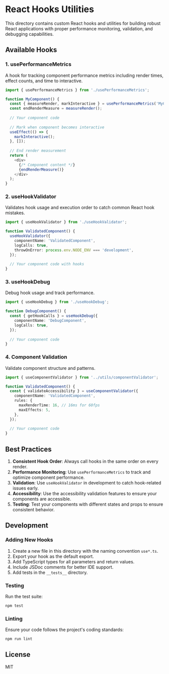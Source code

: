 # React Hooks Utilities

This directory contains custom React hooks and utilities for building robust React applications with proper performance monitoring, validation, and debugging capabilities.

## Available Hooks

### 1. usePerformanceMetrics

A hook for tracking component performance metrics including render times, effect counts, and time to interactive.

```typescript
import { usePerformanceMetrics } from './usePerformanceMetrics';

function MyComponent() {
  const { measureRender, markInteractive } = usePerformanceMetrics('MyComponent');
  const endRenderMeasure = measureRender();
  
  // Your component code
  
  // Mark when component becomes interactive
  useEffect(() => {
    markInteractive();
  }, []);
  
  // End render measurement
  return (
    <div>
      {/* Component content */}
      {endRenderMeasure()}
    </div>
  );
}
```

### 2. useHookValidator

Validates hook usage and execution order to catch common React hook mistakes.

```typescript
import { useHookValidator } from './useHookValidator';

function ValidatedComponent() {
  useHookValidator({
    componentName: 'ValidatedComponent',
    logCalls: true,
    throwOnError: process.env.NODE_ENV === 'development',
  });
  
  // Your component code with hooks
}
```

### 3. useHookDebug

Debug hook usage and track performance.

```typescript
import { useHookDebug } from './useHookDebug';

function DebugComponent() {
  const { getHookCalls } = useHookDebug({
    componentName: 'DebugComponent',
    logCalls: true,
  });
  
  // Your component code
}
```

### 4. Component Validation

Validate component structure and patterns.

```typescript
import { useComponentValidator } from '../utils/componentValidator';

function ValidatedComponent() {
  const { validateAccessibility } = useComponentValidator({
    componentName: 'ValidatedComponent',
    rules: {
      maxRenderTime: 16, // 16ms for 60fps
      maxEffects: 5,
    },
  });
  
  // Your component code
}
```

## Best Practices

1. **Consistent Hook Order**: Always call hooks in the same order on every render.
2. **Performance Monitoring**: Use `usePerformanceMetrics` to track and optimize component performance.
3. **Validation**: Use `useHookValidator` in development to catch hook-related issues early.
4. **Accessibility**: Use the accessibility validation features to ensure your components are accessible.
5. **Testing**: Test your components with different states and props to ensure consistent behavior.

## Development

### Adding New Hooks

1. Create a new file in this directory with the naming convention `use*.ts`.
2. Export your hook as the default export.
3. Add TypeScript types for all parameters and return values.
4. Include JSDoc comments for better IDE support.
5. Add tests in the `__tests__` directory.

### Testing

Run the test suite:

```bash
npm test
```

### Linting

Ensure your code follows the project's coding standards:

```bash
npm run lint
```

## License

MIT
